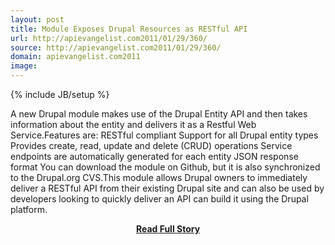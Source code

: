 ```yaml
---
layout: post
title: Module Exposes Drupal Resources as RESTful API
url: http://apievangelist.com2011/01/29/360/
source: http://apievangelist.com2011/01/29/360/
domain: apievangelist.com2011
image: 
---
```

{% include JB/setup %}<p>A new Drupal module makes use of the Drupal Entity API and then takes information about the entity and delivers it as a Restful Web Service.Features are: RESTful compliant Support for all Drupal entity types Provides create, read, update and delete (CRUD) operations Service endpoints are automatically generated for each entity JSON response format You can download the module on Github, but it is also synchronized to the Drupal.org CVS.This module allows Drupal owners to immediately deliver a RESTful API from their existing Drupal site and can also be used by developers looking to quickly deliver an API can build it using the Drupal platform.</p>
<center><p><a href="http://apievangelist.com2011/01/29/360/" style='padding:25px; font-sze:18px; font-weight: bold;'>Read Full Story</a></p></center>
